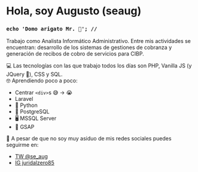 # Hola, soy Augusto (seaug) 
### `echo 'Domo arigato Mr. 🤖'; //`
Trabajo como Analista Informático Administrativo.
Entre mis actividades se encuentran: desarrollo de los sistemas de gestiones de cobranza y generación de recibos de cobro de servicios para CIBP.

💻 Las tecnologías con las que trabajo todos los días son PHP, Vanilla JS (y JQuery 😬), CSS y SQL.  
🤓 Aprendiendo poco a poco:
- Centrar `<div>`s 😅 -> 😭
- Laravel
- 🐍 Python
- 🐘 PostgreSQL
- 🖥 MSSQL Server
- 🧦 GSAP

🤠 A pesar de que no soy muy asiduo de mis redes sociales puedes seguirme en:
* [TW @se_aug](https://twitter.com/se_aug)
* [IG juridalzero85](https://www.instagram.com/juridicalzero85/)

<!--
**seaug/seaug** is a ✨ _special_ ✨ repository because its `README.md` (this file) appears on your GitHub profile.

Here are some ideas to get you started:

- 🔭 I’m currently working on ...
- 🌱 I’m currently learning ...
- 👯 I’m looking to collaborate on ...
- 🤔 I’m looking for help with ...
- 💬 Ask me about ...
- 📫 How to reach me: ...
- 😄 Pronouns: ...
- ⚡ Fun fact: ...

Referencia sobre markdown:
https://markdown.es/sintaxis-markdown/#enfasis
-->
